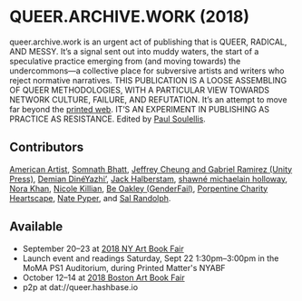 # QUEER.ARCHIVE.WORK (2018)

queer.archive.work is an urgent act of publishing that is QUEER, RADICAL, AND MESSY. It’s a signal sent out into muddy waters, the start of a speculative practice emerging from (and moving towards) the undercommons—a collective place for subversive artists and writers who reject normative narratives. THIS PUBLICATION IS A LOOSE ASSEMBLING OF QUEER METHODOLOGIES, WITH A PARTICULAR VIEW TOWARDS NETWORK CULTURE, FAILURE, AND REFUTATION. It’s an attempt to move far beyond the [printed web](https://printedweb.org "Printed Web"). IT’S AN EXPERIMENT IN PUBLISHING AS PRACTICE AS RESISTANCE. Edited by [Paul Soulellis](https://en.wikipedia.org/wiki/Paul_Soulellis "Paul Soulellis"). 

## Contributors 
[American Artist](https://americanartist.us/ "American Artist"), [Somnath Bhatt](https://somnathbhatt.com/ "Somnath Bhatt"), [Jeffrey Cheung and Gabriel Ramirez (Unity Press)](https://www.unityzines.com/ "Unity Press"), [Demian DinéYazhi’](http://pica.org/artists/demian-dineyazhi/ "Demian DinéYazhi’"), [Jack Halberstam](https://en.wikipedia.org/wiki/Jack_Halberstam "Jack Halberstam"), [shawné michaelain holloway](http://www.shawnemichaelainholloway.com/ "shawné michaelain holloway"), [Nora Khan](https://noranahidkhan.com/ "Nora Khan"), [Nicole Killian](http://www.nylondip.com/ "Nicole Killian"), [Be Oakley (GenderFail)](http://genderfailarchiveproject.com/ "Genderfail Archive Project"), [Porpentine Charity Heartscape](http://slimedaughter.com/ "Porpentine Charity Heartscape"), [Nate Pyper](http://natepyper.com/ "Nate Pyper"), and [Sal Randolph](http://salrandolph.com/ "Sal Randolph"). 

## Available 
* September 20–23 at [2018 NY Art Book Fair](http://nyartbookfair.com/ "2018 NYABF")
* Launch event and readings Saturday, Sept 22 1:30pm–3:00pm in the MoMA PS1 Auditorium, during Printed Matter's NYABF
* October 12–14 at [2018 Boston Art Book Fair](http://bostonartbookfair.com/ "2018 Boston Art Book Fair") 
* p2p at dat://queer.hashbase.io
